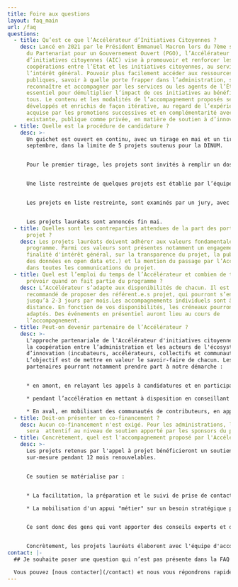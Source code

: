 ```yaml
---
title: Foire aux questions
layout: faq_main
url: /faq
questions:
  - title: Qu’est ce que l’Accélérateur d’Initiatives Citoyennes ?
    desc: Lancé en 2021 par le Président Emmanuel Macron lors du 7ème sommet mondial
      du Partenariat pour un Gouvernement Ouvert (PGO), l’Accélérateur
      d’initiatives citoyennes (AIC) vise à promouvoir et renforcer les
      coopérations entre l’Etat et les initiatives citoyennes, au service de
      l’intérêt général. Pouvoir plus facilement accéder aux ressources
      publiques, savoir à quelle porte frapper dans l’administration, se faire
      reconnaître et accompagner par les services ou les agents de l’État est
      essentiel pour démultiplier l’impact de ces initiatives au bénéfice de
      tous. Le contenu et les modalités de l’accompagnement proposés seront
      développés et enrichis de façon itérative, au regard de l’expérience
      acquise par les promotions successives et en complémentarité avec l’offre
      existante, publique comme privée, en matière de soutien à d’innovation.
  - title: Quelle est la procédure de candidature ?
    desc: >-
      Un guichet est ouvert en continu, avec un tirage en mai et un tirage en
      septembre, dans la limite de 5 projets soutenus pour la DINUM.


      Pour le premier tirage, les projets sont invités à remplir un dossier de candidature sur [demarches-simplifiees.fr](https://www.demarches-simplifiees.fr/commencer/aic) jusqu’au **2 mai à midi.**


      Une liste restreinte de quelques projets est établie par l’équipe de l’AIC.


      Les projets en liste restreinte, sont examinés par un jury, avec le concours éventuel de personnalités qualifiées, dans le mois suivant l’ouverture du guichet.


      Les projets lauréats sont annoncés fin mai.
  - title: Quelles sont les contreparties attendues de la part des porteurs de
      projet ?
    desc: Les projets lauréats doivent adhérer aux valeurs fondamentales du
      programme. Parmi ces valeurs sont présentes notamment un engagement sur la
      finalité d'intérêt général, sur la transparence du projet, la publication
      des données en open data etc.) et la mention du passage par l’Accélérateur
      dans toutes les communications du projet.
  - title: Quel est l’emploi du temps de l’Accélérateur et combien de temps faut-il
      prévoir quand on fait partie du programme ?
    desc: L’Accélérateur s’adapte aux disponibilités de chacun. Il est cependant
      recommandé de proposer des référent.e.s projet, qui pourront s’engager
      jusqu’à 2-3 jours par mois.Les accompagnements individuels sont à
      distance. En fonction de vos disponibilités, les créneaux pourront être
      adaptés. Des événements en présentiel auront lieu au cours de
      l’accompagnement.
  - title: Peut-on devenir partenaire de l’Accélérateur ?
    desc: >-
      L'approche partenariale de l'Accélérateur d'initiatives citoyenne favorise
      la coopération entre l’administration et les acteurs de l'écosystème
      d’innovation (incubateurs, accélérateurs, collectifs et communautés etc.).
      L’objectif est de mettre en valeur le savoir-faire de chacun. Les
      partenaires pourront notamment prendre part à notre démarche :


      * en amont, en relayant les appels à candidatures et en participant à l’identification, et à la sélection des lauréats

      * pendant l’accélération en mettant à disposition en conseillant les projets accompagnés

      * En aval, en mobilisant des communautés de contributeurs, en apportant un éventuel soutien financier, un relais de distribution ou en prenant part à la gouvernance des projets si cela s’avérait pertinent.
  - title: Doit-on présenter un co-financement ?
    desc: Aucun co-financement n'est exigé. Pour les administrations, le jury
      sera  attentif au niveau de soutien apporté par les sponsors du projet.
  - title: Concrètement, quel est l'accompagnement proposé par l'Accélérateur ?
    desc: >-
      Les projets retenus par l'appel à projet bénéficieront un soutien
      sur-mesure pendant 12 mois renouvelables. 


      Ce soutien se matérialise par :


      * La facilitation, la préparation et le suivi de prise de contacts avec des partenaires/utilisateurs publics et parapublics qui sont clef pour le développement du projet

      * La mobilisation d'un appui "métier" sur un besoin stratégique pour le développement du projet retenu. Voici quelques exemples de ce qu'est un appui métier : coaching stratégique sur le développement du projet, analyse juridique (des licences, des contrats...), consolidation et animation de la gouvernance, développements techniques...


      Ce sont donc des gens qui vont apporter des conseils experts et du temps aux projets. Pour les associations le soutien ne pourra pas excéder le [plafond des aides d'Etat](https://associations.gouv.fr/aides-d-etat-nouveau-reglement-de-minimis.html).


      Concrètement, les projets lauréats élaborent avec l'équipe d'accompagnement, une feuille de route établissant leurs priorités, les objectifs et les moyens à atteindre durant la durée de l'accompagnement. Cette feuille de route sera mise à jour régulièrement lors de points avec l'équipe d'accompagnement.
contact: |-
  ## Je souhaite poser une question qui n’est pas présente dans la FAQ ?

  Vous pouvez [nous contacter](/contact) et nous vous répondrons rapidement
---
```

